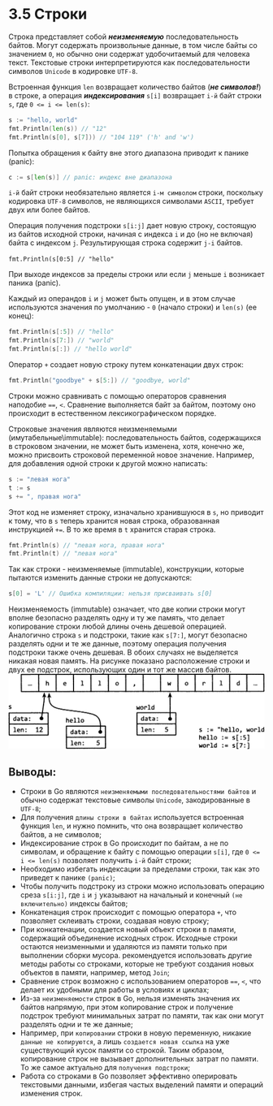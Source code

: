 # 3.5 Строки

Строка представляет собой **_неизменяемую_** последовательность байтов. Могут содержать произвольные данные, в том числе
байты со значением `0`, но обычно они содержат удобочитаемый для человека текст.
Текстовые строки интерпретируются как последовательности символов `Unicode` в кодировке `UTF-8`.

Встроенная функция `len` возвращает количество байтов (**_не символов!_**) в строке, а операция **_индексирования_**
`s[i]` возвращает `i-й` байт строки `s`, где `0 <= i <= len(s)`:

``` go
s := "hello, world"
fmt.Println(len(s)) // "12"
fmt.Println(s[0], s[7])) // "104 119" ('h' and 'w')
```

Попытка обращения к байту вне этого диапазона приводит к панике (panic):

``` go
c := s[len(s)] // panic: индекс вне диапазона
```

`i-й` байт строки необязательно является `i-м символом` строки, поскольку кодировка `UTF-8` символов, не являющихся
символами `ASCII`, требует двух или более байтов.

Операция получения подстроки `s[i:j]` дает новую строку, состоящую из байтов исходной строки, начиная с индекса `i` и до
(но не включая) байта с индексом `j`. Результирующая строка содержит `j-i` байтов.

`fmt.Println(s[0:5] // "hello"`

При выходе индексов за пределы строки или если `j` меньше `i` возникает паника (panic).

Каждый из операндов `i` и `j` может быть опущен, и в этом случае используются значения по умолчанию - `0` (начало
строки) и `len(s)` (ее конец):

``` go
fmt.Println(s[:5]) // "hello"
fmt.Println(s[7:]) // "world"
fmt.Println(s[:]) // "hello world"
```

Оператор `+` создает новую строку путем конкатенации двух строк:

``` go
fmt.Println("goodbye" + s[5:]) // "goodbye, world"
```

Строки можно сравнивать с помощью операторов сравнения наподобие `==`, `<`. Сравнение выполняется байт за байтом,
поэтому оно происходит в естественном лексикографическом порядке.

Строковые значения являются неизменяемыми (имутабельные\immutable): последовательность байтов, содержащихся в строковом
значении, не может быть изменена, хотя, конечно же, можно присвоить строковой переменной новое значение. Например, для
добавления одной строки к другой можно написать:

``` go
s := "левая нога"
t := s
s += ", правая нога"
```

Этот код не изменяет строку, изначально хранившуюся в `s`, но приводит к тому, что в `s` теперь хранится новая строка,
образованная инструкцией `+=`. В то же время в `t` хранится старая строка.

``` go
fmt.Println(s) // "левая нога, правая нога"
fmt.Println(t) // "левая нога"
```

Так как строки - неизменяемые (immutable), конструкции, которые пытаются изменить данные строки не допускаются:

``` go
s[0] = 'L' // Ошибка компиляции: нельзя присваивать s[0]
```

Неизменяемость (immutable) означает, что две копии строки могут вполне безопасно разделять одну и ту же память, что
делает копирование строки любой длины очень дешевой операцией. Аналогично строка `s` и подстроки, такие как `s[7:]`,
могут безопасно разделять одни и те же данные, поэтому операция получения подстроки также очень дешевая. В обоих случаях
не выделяется никакая новая память. На рисунке показано расположение строки и двух ее подстрок, использующих один и тот
же массив байтов.
![img.png](img.png)

## Выводы:

* Строки в Go являются `неизменяемыми последовательностями байтов` и обычно содержат текстовые символы `Unicode`,
  закодированные в `UTF-8`;
* Для получения `длины строки в байтах` используется встроенная функция `len`, и нужно помнить, что она возвращает
  количество байтов, а не символов;
* Индексирование строк в Go происходит по байтам, а не по символам, и обращение к байту с помощью операции `s[i]`, где
  `0 <= i <= len(s)` позволяет получить `i-й` байт строки;
* Необходимо избегать индексации за пределами строки, так как это приведет к панике `(panic)`;
* Чтобы получить подстроку из строки можно использовать операцию среза `s[i:j]`, где `i` и `j` указывают на начальный и
  конечный `(не включительно)` индексы байтов;
* Конкатенация строк происходит с помощью оператора `+`, что позволяет склеивать строки, создавая новую строку;
* При конкатенации, создается новый объект строки в памяти, содержащий объединение исходных строк. Исходные строки
  остаются неизменными и удаляются из памяти только при выполнении сборки мусора. рекомендуется использовать другие
  методы работы со строками, которые не требуют создания новых объектов в памяти, например, метод `Join`;
* Сравнение строк возможно с использованием операторов `==`, `<`, что делает их удобными для работы в условиях и циклах;
* Из-за `неизменяемости` строк в Go, нельзя изменять значения их байтов напрямую, при этом копирование строк и получение
  подстрок требуют минимальных затрат по памяти, так как они могут разделять одни и те же данные;
* Например, при `копировании` строки в новую переменную, никакие `данные не копируются`, а лишь `создается новая ссылка`
  на уже существующий кусок памяти со строкой. Таким образом, копирование строк не вызывает дополнительных затрат по
  памяти. То же самое актуально для `получения подстроки`;
* Работа со строками в Go позволяет эффективно оперировать текстовыми данными, избегая частых выделений памяти и
  операций изменения строк.